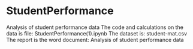 # StudentPerformance
Analysis of student performance data
The code and calculations on the data is file: StudentPerformance(1).ipynb
The dataset is: student-mat.csv
The report is the word document: Analysis of student performance data
